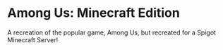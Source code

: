 # Among Us: Minecraft Edition
A recreation of the popular game, Among Us, but recreated for a Spigot Minecraft Server!
